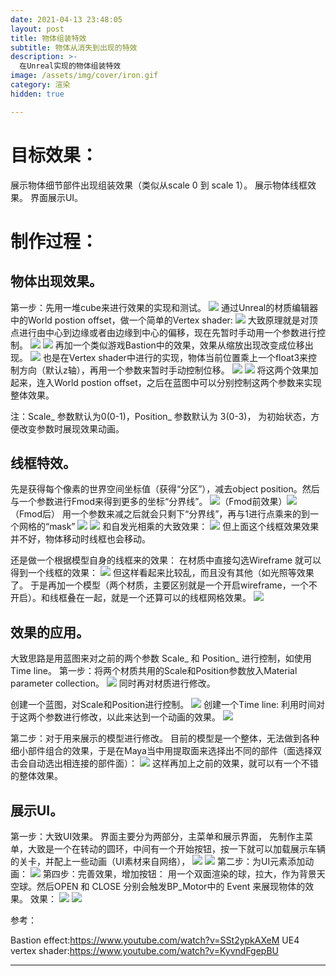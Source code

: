 ```yaml
---
date: 2021-04-13 23:48:05
layout: post
title: 物体组装特效
subtitle: 物体从消失到出现的特效
description: >-
  在Unreal实现的物体组装特效
image: /assets/img/cover/iron.gif
category: 渲染
hidden: true

---
```

# 目标效果：
展示物体细节部件出现组装效果（类似从scale 0 到 scale 1）。
展示物体线框效果。
界面展示UI。

# 制作过程：
## 物体出现效果。
第一步：先用一堆cube来进行效果的实现和测试。
![](/assets/img/bastion/1.png)
通过Unreal的材质编辑器中的World postion offset，做一个简单的Vertex shader:
![](/assets/img/bastion/2.png)
大致原理就是对顶点进行由中心到边缘或者由边缘到中心的偏移，现在先暂时手动用一个参数进行控制。
![](/assets/img/bastion/3.png)
![](/assets/img/bastion/4.png)
再加一个类似游戏Bastion中的效果，效果从缩放出现改变成位移出现。
![](/assets/img/bastion/5.png)
也是在Vertex shader中进行的实现，物体当前位置乘上一个float3来控制方向（默认z轴），再用一个参数来暂时手动控制位移。
![](/assets/img/bastion/6.png)
![](/assets/img/bastion/7.png)
将这两个效果加起来，连入World postion offset，之后在蓝图中可以分别控制这两个参数来实现整体效果。

注：Scale_ 参数默认为0(0-1)，Position_ 参数默认为 3(0-3)， 为初始状态，方便改变参数时展现效果动画。

## 线框特效。
先是获得每个像素的世界空间坐标值（获得“分区”），减去object position。然后与一个参数进行Fmod来得到更多的坐标“分界线”。
![](/assets/img/bastion/8.png)（Fmod前效果）![](/assets/img/bastion/9.png)（Fmod后）
用一个参数来减之后就会只剩下“分界线”，再与1进行点乘来的到一个网格的“mask” 
![](/assets/img/bastion/10.png)
![](/assets/img/bastion/11.png)
和自发光相乘的大致效果：
![](/assets/img/bastion/12.png)
但上面这个线框效果效果并不好，物体移动时线框也会移动。

还是做一个根据模型自身的线框来的效果：
在材质中直接勾选Wireframe 就可以得到一个线框的效果：
![](/assets/img/bastion/13.png)
但这样看起来比较乱，而且没有其他（如光照等效果了。
于是再加一个模型（两个材质，主要区别就是一个开启wireframe，一个不开启）。和线框叠在一起，就是一个还算可以的线框网格效果。
![](/assets/img/bastion/14.png)

## 效果的应用。
大致思路是用蓝图来对之前的两个参数 Scale_ 和 Position_ 进行控制，如使用Time line。
第一步：将两个材质共用的Scale和Position参数放入Material parameter collection。
![](/assets/img/bastion/15.png)
同时再对材质进行修改。

创建一个蓝图，对Scale和Position进行控制。
![](/assets/img/bastion/16.png)
创建一个Time line:
利用时间对于这两个参数进行修改，以此来达到一个动画的效果。
![](/assets/img/bastion/17.png)

第二步：对于用来展示的模型进行修改。
目前的模型是一个整体，无法做到各种细小部件组合的效果，于是在Maya当中用提取面来选择出不同的部件（面选择双击会自动选出相连接的部件面）：
![](/assets/img/bastion/18.png)
这样再加上之前的效果，就可以有一个不错的整体效果。




## 展示UI。
第一步：大致UI效果。
界面主要分为两部分，主菜单和展示界面，
先制作主菜单，大致是一个在转动的圆环，中间有一个开始按钮，按一下就可以加载展示车辆的关卡，并配上一些动画（UI素材来自网络），
![](/assets/img/bastion/19.png)
![](/assets/img/bastion/20.png)
第二步：为UI元素添加动画：
![](/assets/img/bastion/21.png)
第四步：完善效果，增加按钮：
用一个双面渲染的球，拉大，作为背景天空球。然后OPEN 和 CLOSE 分别会触发BP_Motor中的 Event 来展现物体的效果。
效果：
![](/assets/img/bastion/22.png)
![](/assets/img/bastion/23.gif)

参考：

Bastion effect:https://www.youtube.com/watch?v=SSt2ypkAXeM
UE4 vertex shader:https://www.youtube.com/watch?v=KyvndFgepBU



---